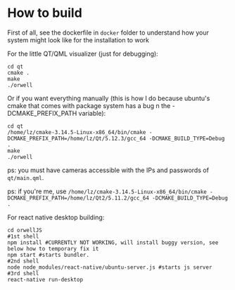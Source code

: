 # How to build

First of all, see the dockerfile in `docker` folder to understand how your system might look like for the installation to work 

For the little QT/QML visualizer (just for debugging):

```
cd qt
cmake .
make
./orwell
```

Or if you want everything manually (this is how I do because ubuntu's cmake that comes with package system has a bug n the -DCMAKE_PREFIX_PATH variable):

```
cd qt
/home/lz/cmake-3.14.5-Linux-x86_64/bin/cmake -DCMAKE_PREFIX_PATH=/home/lz/Qt/5.12.3/gcc_64 -DCMAKE_BUILD_TYPE=Debug .
make
./orwell
```

ps: you must have cameras accessible with the IPs and passwords of `qt/main.qml`.

ps: if you're me, use `/home/lz/cmake-3.14.5-Linux-x86_64/bin/cmake -DCMAKE_PREFIX_PATH=/home/lz/Qt2/5.11.2/gcc_64 -DCMAKE_BUILD_TYPE=Debug .`


For react native desktop building:

```
cd orwellJS
#1st shell
npm install #CURRENTLY NOT WORKING, will install buggy version, see below how to temporary fix it
npm start #starts bundler. 
#2nd shell
node node_modules/react-native/ubuntu-server.js #starts js server
#3rd shell
react-native run-desktop
```

